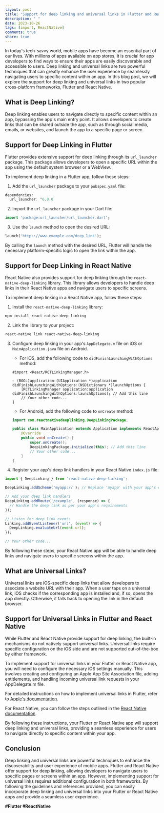 ```yaml
---
layout: post
title: "Support for deep linking and universal links in Flutter and React Native"
description: " "
date: 2023-10-26
tags: [import, ReactNative]
comments: true
share: true
---
```


In today's tech-savvy world, mobile apps have become an essential part of our lives. With millions of apps available on app stores, it is crucial for app developers to find ways to ensure their apps are easily discoverable and accessible to users. Deep linking and universal links are two powerful techniques that can greatly enhance the user experience by seamlessly navigating users to specific content within an app. In this blog post, we will explore the support for deep linking and universal links in two popular cross-platform frameworks, Flutter and React Native.

## What is Deep Linking?

Deep linking enables users to navigate directly to specific content within an app, bypassing the app's main entry point. It allows developers to create links that can be shared outside the app, such as through social media, emails, or websites, and launch the app to a specific page or screen.

## Support for Deep Linking in Flutter

Flutter provides extensive support for deep linking through its `url_launcher` package. This package allows developers to open a specific URL within the app using the default system browser or a WebView.

To implement deep linking in a Flutter app, follow these steps:

1. Add the `url_launcher` package to your `pubspec.yaml` file:
```dart
dependencies:
  url_launcher: ^6.0.0
```

2. Import the `url_launcher` package in your Dart file:
```dart
import 'package:url_launcher/url_launcher.dart';
```

3. Use the `launch` method to open the desired URL:
```dart
launch('https://www.example.com/deep_link');
```

By calling the `launch` method with the desired URL, Flutter will handle the necessary platform-specific logic to open the link within the app.

## Support for Deep Linking in React Native

React Native also provides support for deep linking through the `react-native-deep-linking` library. This library allows developers to handle deep links in their React Native apps and navigate users to specific screens.

To implement deep linking in a React Native app, follow these steps:

1. Install the `react-native-deep-linking` library:
```bash
npm install react-native-deep-linking
```

2. Link the library to your project:
```bash
react-native link react-native-deep-linking
```

3. Configure deep linking in your app's `AppDelegate.m` file on iOS or `MainApplication.java` file on Android.
    - For iOS, add the following code to `didFinishLaunchingWithOptions` method:
    ```objc
    #import <React/RCTLinkingManager.h>

    - (BOOL)application:(UIApplication *)application didFinishLaunchingWithOptions:(NSDictionary *)launchOptions {
        [RCTLinkingManager application:application didFinishLaunchingWithOptions:launchOptions]; // Add this line
        // Your other code...
    }
    ```

    - For Android, add the following code to `onCreate` method:
    ```java
    import com.reactnativedeeplinking.DeepLinkingPackage;

    public class MainApplication extends Application implements ReactApplication {
        @Override
        public void onCreate() {
            super.onCreate();
            DeepLinkingPackage.initialize(this); // Add this line
            // Your other code...
        }
    }
    ```

4. Register your app's deep link handlers in your React Native `index.js` file:
```javascript
import { DeepLinking } from 'react-native-deep-linking';

DeepLinking.addScheme('myapp://'); // Replace 'myapp' with your app's custom scheme

// Add your deep link handlers
DeepLinking.addRoute('/example', (response) => {
  // Handle the deep link as per your app's requirements
});

// Listen for deep link events
Linking.addEventListener('url', (event) => {
  DeepLinking.evaluateUrl(event.url);
});

// Your other code...
```

By following these steps, your React Native app will be able to handle deep links and navigate users to specific screens within the app.

## What are Universal Links?

Universal links are iOS-specific deep links that allow developers to associate a website URL with their app. When a user taps on a universal link, iOS checks if the corresponding app is installed and, if so, opens the app directly. Otherwise, it falls back to opening the link in the default browser.

## Support for Universal Links in Flutter and React Native

While Flutter and React Native provide support for deep linking, the built-in mechanisms do not natively support universal links. Universal links require specific configuration on the iOS side and are not supported out-of-the-box by either framework.

To implement support for universal links in your Flutter or React Native app, you will need to configure the necessary iOS settings manually. This involves creating and configuring an Apple App Site Association file, adding entitlements, and handling incoming universal link requests in your AppDelegate.m file.

For detailed instructions on how to implement universal links in Flutter, refer to [Apple's documentation](https://developer.apple.com/documentation/uikit/inter-process_communication/allowing_apps_and_websites_to_link_to_your_content/enabling_universal_links).

For React Native, you can follow the steps outlined in the [React Native documentation](https://reactnative.dev/docs/linking).

By following these instructions, your Flutter or React Native app will support deep linking and universal links, providing a seamless experience for users to navigate directly to specific content within your app.

## Conclusion

Deep linking and universal links are powerful techniques to enhance the discoverability and user experience of mobile apps. Flutter and React Native offer support for deep linking, allowing developers to navigate users to specific pages or screens within an app. However, implementing support for universal links requires additional configuration in both frameworks. By following the guidelines and references provided, you can easily incorporate deep linking and universal links into your Flutter or React Native apps and provide a seamless user experience.

**#Flutter #ReactNative**
